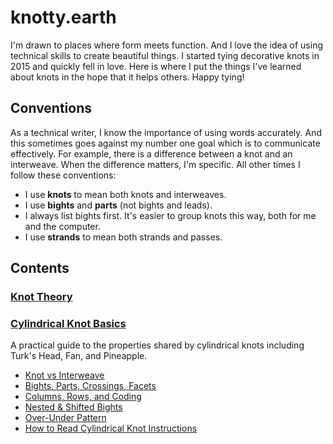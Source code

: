 # knotty.earth

I'm drawn to places where form meets function. And I love the idea of using technical skills to create beautiful things. I started tying decorative knots in 2015 and quickly fell in love. Here is where I put the things I've learned about knots in the hope that it helps others. Happy tying!

## Conventions

As a technical writer, I know the importance of using words accurately. And this sometimes goes against my number one goal which is to communicate effectively. For example, there is a difference between a knot and an interweave. When the difference matters, I'm specific. All other times I follow these conventions: 

* I use **knots** to mean both knots and interweaves. 
* I use **bights** and **parts** (not bights and leads). 
* I always list bights first. It's easier to group knots this way, both for me and the computer. 
* I use **strands** to mean both strands and passes. 

## Contents

### [Knot Theory](.general/knot-theory.md)

### [Cylindrical Knot Basics](./cylindrical/README.md)

A practical guide to the properties shared by cylindrical knots including Turk's Head, Fan, and Pineapple. 

* [Knot vs Interweave](./cylindrical/knot-vs-interweave.md)
* [Bights, Parts, Crossings, Facets](./cylindrical/bights-parts-crossings-facets.md)
* [Columns, Rows, and Coding](./cylindrical/column-row-coding.md)
* [Nested & Shifted Bights](./cylindrical/nested-shifted.md)
* [Over-Under Pattern](./cylindrical/over-under-pattern.md)
* [How to Read Cylindrical Knot Instructions](./cylindrical/cylindrical-instructions.md)

